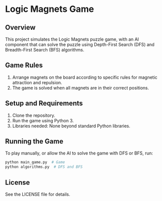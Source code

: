 
# Logic Magnets Game

## Overview
This project simulates the Logic Magnets puzzle game, with an AI component that can solve the puzzle using Depth-First Search (DFS) and Breadth-First Search (BFS) algorithms.

## Game Rules
1. Arrange magnets on the board according to specific rules for magnetic attraction and repulsion.
2. The game is solved when all magnets are in their correct positions.

## Setup and Requirements
1. Clone the repository.
2. Run the game using Python 3.
3. Libraries needed: None beyond standard Python libraries.

## Running the Game
To play manually, or allow the AI to solve the game with DFS or BFS, run:
```bash
python main_game.py  # Game 
python algorithms.py  # DFS and BFS 
```

## License
See the LICENSE file for details.
